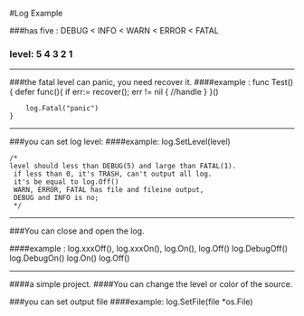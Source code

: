 #Log Example

###has five :  DEBUG < INFO < WARN < ERROR < FATAL
###  level:	5       4       3       2       1


------------------------------------
###the fatal level can panic, you need recover it. 
####example : 
    func Test(){
        defer func(){
            if err:= recover(); err != nil {
                //handle 
            }
        }()


        log.Fatal("panic")
    }   

---------------------------------------------
###you can set log level:
####example:
    log.SetLevel(level)
    
    /*
    level should less than DEBUG(5) and large than FATAL(1).
     if less than 0, it's TRASH, can't output all log.
     it's be equal to log.Off()
     WARN, ERROR, FATAL has file and fileine output,
     DEBUG and INFO is no;
     */
     
     
--------------------------------------
###You can close and open the log.

####example : log.xxxOff(), log.xxxOn(), log.On(), log.Off()
        log.DebugOff()
        log.DebugOn()
        log.On()
        log.Off()

------------------------------------
####a simple project.
####You can change the level or color of the source.


###you can set output file
####example:
	log.SetFile(file *os.File)


